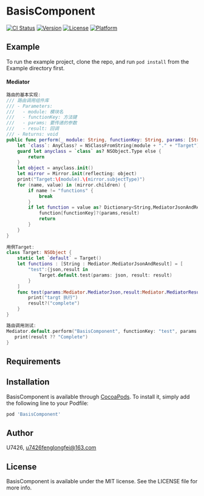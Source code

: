 # BasisComponent

[![CI Status](https://img.shields.io/travis/U7426/BasisComponent.svg?style=flat)](https://travis-ci.org/U7426/BasisComponent)
[![Version](https://img.shields.io/cocoapods/v/BasisComponent.svg?style=flat)](https://cocoapods.org/pods/BasisComponent)
[![License](https://img.shields.io/cocoapods/l/BasisComponent.svg?style=flat)](https://cocoapods.org/pods/BasisComponent)
[![Platform](https://img.shields.io/cocoapods/p/BasisComponent.svg?style=flat)](https://cocoapods.org/pods/BasisComponent)

## Example

To run the example project, clone the repo, and run `pod install` from the Example directory first.



#### Mediator
``` Swift
路由的基本实现:
/// 路由调用组件库
/// - Parameters:
///   - module: 模块名
///   - functionKey: 方法键
///   - params: 要传递的参数
///   - result: 回调
/// - Returns: void
public func perform(_ module: String, functionKey: String, params: [String:Any],result:MediatorResult = nil) -> () {
    let `class`: AnyClass? = NSClassFromString(module + "." + "Target")
    guard let anyclass = `class` as? NSObject.Type else {
        return
    }
    let object = anyclass.init()
    let mirror = Mirror.init(reflecting: object)
    print("Target:\(module).\(mirror.subjectType)")
    for (name, value) in (mirror.children) {
        if name != "functions" {
            break
        }
        if let function = value as? Dictionary<String,MediatorJsonAndResult> {
            function[functionKey]?(params,result)
            return
        }
    }
}
    
用例Target:
class Target: NSObject {
    static let `default` = Target()
    let functions : [String : Mediator.MediatorJsonAndResult] = [
        "test":{json,result in
            Target.default.test(params: json, result: result)
        }
    ]
    func test(params:Mediator.MediatorJson,result:Mediator.MediatorResult) -> () {
        print("targt 执行")
        result?("complete")
    }
}

路由调用测试:
Mediator.default.perform("BasisComponent", functionKey: "test", params: [:]) { result in
   print(result ?? "Complete")
}
```
## Requirements

## Installation

BasisComponent is available through [CocoaPods](https://cocoapods.org). To install
it, simply add the following line to your Podfile:

```ruby
pod 'BasisComponent'
```

## Author

U7426, u7426fenglongfei@163.com

## License

BasisComponent is available under the MIT license. See the LICENSE file for more info.

